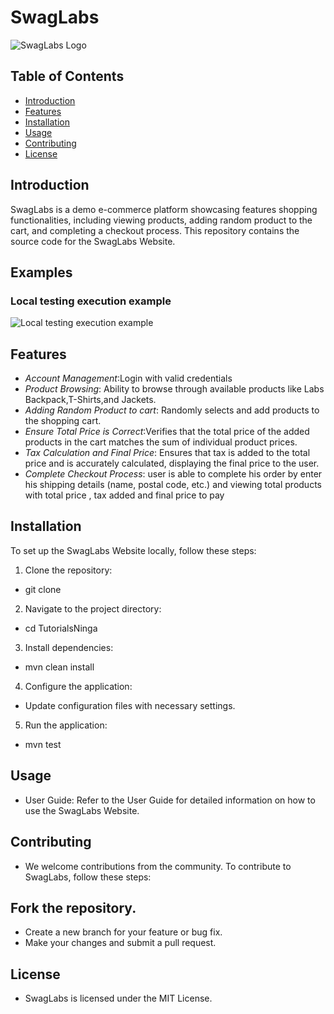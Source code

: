 # SwagLabs

![SwagLabs Logo](https://www.saucedemo.com/v1/img/Login_Bot_graphic.png)

## Table of Contents

- [Introduction](#introduction)
- [Features](#features)
- [Installation](#installation)
- [Usage](#usage)
- [Contributing](#contributing)
- [License](#license)

## Introduction

SwagLabs is a demo e-commerce platform showcasing features shopping functionalities, including viewing products, adding
random product to the cart, and completing a checkout process.
This repository contains the source code for the SwagLabs Website.

## Examples

### Local testing execution example

![Local testing execution example](sequentialexcuetion.gif)

## Features

- *Account Management*:Login with valid credentials
- *Product Browsing*: Ability to browse through available products like Labs Backpack,T-Shirts,and Jackets.
- *Adding Random Product to cart*: Randomly selects and add products to the shopping cart.
- *Ensure Total Price is Correct*:Verifies that the total price of the added products in the cart matches the sum of
  individual product prices.
- *Tax Calculation and Final Price*: Ensures that tax is added to the total price and is accurately calculated,
  displaying the final price to the user.
- *Complete Checkout Process*: user is able to complete his order by enter his shipping details (name, postal code,
  etc.) and viewing total products with total price , tax added and final price to pay

## Installation

To set up the SwagLabs Website locally, follow these steps:

1. Clone the repository:

* git clone

2. Navigate to the project directory:

* cd TutorialsNinga

3. Install dependencies:

* mvn clean install

4. Configure the application:

* Update configuration files with necessary settings.

5. Run the application:

* mvn test

## Usage

* User Guide: Refer to the User Guide for detailed information on how to use the SwagLabs Website.

## Contributing

* We welcome contributions from the community. To contribute to SwagLabs, follow these steps:

## Fork the repository.

* Create a new branch for your feature or bug fix.
* Make your changes and submit a pull request.

## License

* SwagLabs is licensed under the MIT License.